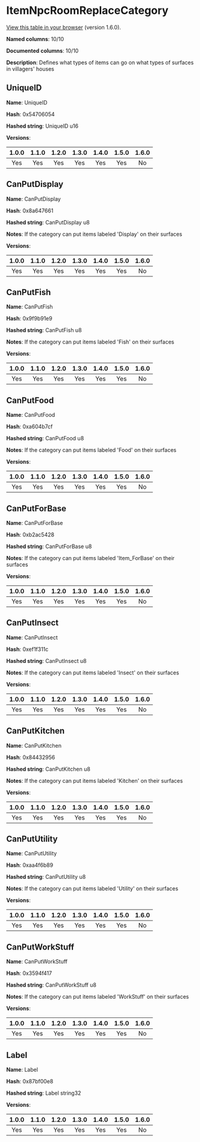 # ItemNpcRoomReplaceCategory
[View this table in your browser](ItemNpcRoomReplaceCategory-value.md) (version 1.6.0).

**Named columns**: 10/10

**Documented columns**: 10/10

**Description**: Defines what types of items can go on what types of surfaces in villagers' houses
## UniqueID

**Name**: UniqueID

**Hash**: 0x54706054

**Hashed string**: UniqueID u16

**Versions**: 

 | 1.0.0 | 1.1.0 | 1.2.0 | 1.3.0 | 1.4.0 | 1.5.0 | 1.6.0
|:--:|:--:|:--:|:--:|:--:|:--:|:--:|
| Yes | Yes | Yes | Yes | Yes | Yes | No| 


## CanPutDisplay

**Name**: CanPutDisplay

**Hash**: 0x8a647661

**Hashed string**: CanPutDisplay u8

**Notes**: If the category can put items labeled 'Display' on their surfaces

**Versions**: 

 | 1.0.0 | 1.1.0 | 1.2.0 | 1.3.0 | 1.4.0 | 1.5.0 | 1.6.0
|:--:|:--:|:--:|:--:|:--:|:--:|:--:|
| Yes | Yes | Yes | Yes | Yes | Yes | No| 


## CanPutFish

**Name**: CanPutFish

**Hash**: 0x9f9b91e9

**Hashed string**: CanPutFish u8

**Notes**: If the category can put items labeled 'Fish' on their surfaces

**Versions**: 

 | 1.0.0 | 1.1.0 | 1.2.0 | 1.3.0 | 1.4.0 | 1.5.0 | 1.6.0
|:--:|:--:|:--:|:--:|:--:|:--:|:--:|
| Yes | Yes | Yes | Yes | Yes | Yes | No| 


## CanPutFood

**Name**: CanPutFood

**Hash**: 0xa604b7cf

**Hashed string**: CanPutFood u8

**Notes**: If the category can put items labeled 'Food' on their surfaces

**Versions**: 

 | 1.0.0 | 1.1.0 | 1.2.0 | 1.3.0 | 1.4.0 | 1.5.0 | 1.6.0
|:--:|:--:|:--:|:--:|:--:|:--:|:--:|
| Yes | Yes | Yes | Yes | Yes | Yes | No| 


## CanPutForBase

**Name**: CanPutForBase

**Hash**: 0xb2ac5428

**Hashed string**: CanPutForBase u8

**Notes**: If the category can put items labeled 'Item_ForBase' on their surfaces

**Versions**: 

 | 1.0.0 | 1.1.0 | 1.2.0 | 1.3.0 | 1.4.0 | 1.5.0 | 1.6.0
|:--:|:--:|:--:|:--:|:--:|:--:|:--:|
| Yes | Yes | Yes | Yes | Yes | Yes | No| 


## CanPutInsect

**Name**: CanPutInsect

**Hash**: 0xef1f311c

**Hashed string**: CanPutInsect u8

**Notes**: If the category can put items labeled 'Insect' on their surfaces

**Versions**: 

 | 1.0.0 | 1.1.0 | 1.2.0 | 1.3.0 | 1.4.0 | 1.5.0 | 1.6.0
|:--:|:--:|:--:|:--:|:--:|:--:|:--:|
| Yes | Yes | Yes | Yes | Yes | Yes | No| 


## CanPutKitchen

**Name**: CanPutKitchen

**Hash**: 0x84432956

**Hashed string**: CanPutKitchen u8

**Notes**: If the category can put items labeled 'Kitchen' on their surfaces

**Versions**: 

 | 1.0.0 | 1.1.0 | 1.2.0 | 1.3.0 | 1.4.0 | 1.5.0 | 1.6.0
|:--:|:--:|:--:|:--:|:--:|:--:|:--:|
| Yes | Yes | Yes | Yes | Yes | Yes | No| 


## CanPutUtility

**Name**: CanPutUtility

**Hash**: 0xaa4f6b89

**Hashed string**: CanPutUtility u8

**Notes**: If the category can put items labeled 'Utility' on their surfaces

**Versions**: 

 | 1.0.0 | 1.1.0 | 1.2.0 | 1.3.0 | 1.4.0 | 1.5.0 | 1.6.0
|:--:|:--:|:--:|:--:|:--:|:--:|:--:|
| Yes | Yes | Yes | Yes | Yes | Yes | No| 


## CanPutWorkStuff

**Name**: CanPutWorkStuff

**Hash**: 0x3594f417

**Hashed string**: CanPutWorkStuff u8

**Notes**: If the category can put items labeled 'WorkStuff' on their surfaces

**Versions**: 

 | 1.0.0 | 1.1.0 | 1.2.0 | 1.3.0 | 1.4.0 | 1.5.0 | 1.6.0
|:--:|:--:|:--:|:--:|:--:|:--:|:--:|
| Yes | Yes | Yes | Yes | Yes | Yes | No| 


## Label

**Name**: Label

**Hash**: 0x87bf00e8

**Hashed string**: Label string32

**Versions**: 

 | 1.0.0 | 1.1.0 | 1.2.0 | 1.3.0 | 1.4.0 | 1.5.0 | 1.6.0
|:--:|:--:|:--:|:--:|:--:|:--:|:--:|
| Yes | Yes | Yes | Yes | Yes | Yes | No| 


